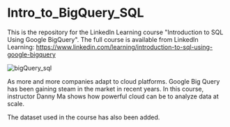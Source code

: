 # Intro_to_BigQuery_SQL
This is the repository for the LinkedIn Learning course "Introduction to SQL Using Google BigQuery". The full course is available from LinkedIn Learning: https://www.linkedin.com/learning/introduction-to-sql-using-google-bigquery


![bigQuery_sql](https://github.com/sagarvj/Intro_to_BigQuery_SQL/assets/124764976/e0e3af30-32ef-4692-9434-3e7e52ec5305)

As more and more companies adapt to cloud platforms. Google Big Query has been gaining steam in the market in recent years.  In this course, instructor Danny Ma shows how powerful cloud can be to analyze data at scale. 

The dataset used in the course has also been added. 
